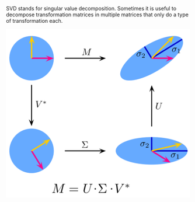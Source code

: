 SVD stands for singular value decomposition.
Sometimes it is useful to decompose transformation matrices in multiple matrices that only do a type of transformation each.

![](../z_images/Pasted%20image%2020230309152504.png)

